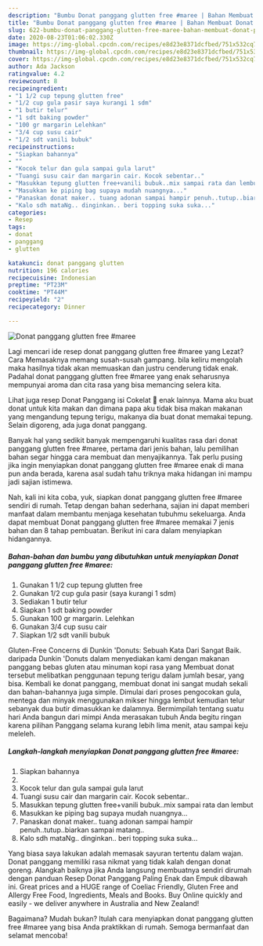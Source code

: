 ```yaml
---
description: "Bumbu Donat panggang glutten free #maree | Bahan Membuat Donat panggang glutten free #maree Yang Bikin Ngiler"
title: "Bumbu Donat panggang glutten free #maree | Bahan Membuat Donat panggang glutten free #maree Yang Bikin Ngiler"
slug: 622-bumbu-donat-panggang-glutten-free-maree-bahan-membuat-donat-panggang-glutten-free-maree-yang-bikin-ngiler
date: 2020-08-23T01:06:02.330Z
image: https://img-global.cpcdn.com/recipes/e8d23e8371dcfbed/751x532cq70/donat-panggang-glutten-free-maree-foto-resep-utama.jpg
thumbnail: https://img-global.cpcdn.com/recipes/e8d23e8371dcfbed/751x532cq70/donat-panggang-glutten-free-maree-foto-resep-utama.jpg
cover: https://img-global.cpcdn.com/recipes/e8d23e8371dcfbed/751x532cq70/donat-panggang-glutten-free-maree-foto-resep-utama.jpg
author: Ada Jackson
ratingvalue: 4.2
reviewcount: 8
recipeingredient:
- "1 1/2 cup tepung glutten free"
- "1/2 cup gula pasir saya kurangi 1 sdm"
- "1 butir telur"
- "1 sdt baking powder"
- "100 gr margarin Lelehkan"
- "3/4 cup susu cair"
- "1/2 sdt vanili bubuk"
recipeinstructions:
- "Siapkan bahannya"
- ""
- "Kocok telur dan gula sampai gula larut"
- "Tuangi susu cair dan margarin cair. Kocok sebentar.."
- "Masukkan tepung glutten free+vanili bubuk..mix sampai rata dan lembut"
- "Masukkan ke piping bag supaya mudah nuangnya..."
- "Panaskan donat maker.. tuang adonan sampai hampir penuh..tutup..biarkan sampai matang.."
- "Kalo sdh mataNg.. dinginkan.. beri topping suka suka..."
categories:
- Resep
tags:
- donat
- panggang
- glutten

katakunci: donat panggang glutten 
nutrition: 196 calories
recipecuisine: Indonesian
preptime: "PT23M"
cooktime: "PT44M"
recipeyield: "2"
recipecategory: Dinner

---
```



![Donat panggang glutten free #maree](https://img-global.cpcdn.com/recipes/e8d23e8371dcfbed/751x532cq70/donat-panggang-glutten-free-maree-foto-resep-utama.jpg)

Lagi mencari ide resep donat panggang glutten free #maree yang Lezat? Cara Memasaknya memang susah-susah gampang. bila keliru mengolah maka hasilnya tidak akan memuaskan dan justru cenderung tidak enak. Padahal donat panggang glutten free #maree yang enak seharusnya mempunyai aroma dan cita rasa yang bisa memancing selera kita.

Lihat juga resep Donat Panggang isi Cokelat 🍩 enak lainnya. Mama aku buat donat untuk kita makan dan dimana papa aku tidak bisa makan makanan yang mengandung tepung terigu, makanya dia buat donat memakai tepung. Selain digoreng, ada juga donat panggang.

Banyak hal yang sedikit banyak mempengaruhi kualitas rasa dari donat panggang glutten free #maree, pertama dari jenis bahan, lalu pemilihan bahan segar hingga cara membuat dan menyajikannya. Tak perlu pusing jika ingin menyiapkan donat panggang glutten free #maree enak di mana pun anda berada, karena asal sudah tahu triknya maka hidangan ini mampu jadi sajian istimewa.


Nah, kali ini kita coba, yuk, siapkan donat panggang glutten free #maree sendiri di rumah. Tetap dengan bahan sederhana, sajian ini dapat memberi manfaat dalam membantu menjaga kesehatan tubuhmu sekeluarga. Anda dapat membuat Donat panggang glutten free #maree memakai 7 jenis bahan dan 8 tahap pembuatan. Berikut ini cara dalam menyiapkan hidangannya.

<!--inarticleads1-->

##### Bahan-bahan dan bumbu yang dibutuhkan untuk menyiapkan Donat panggang glutten free #maree:

1. Gunakan 1 1/2 cup tepung glutten free
1. Gunakan 1/2 cup gula pasir (saya kurangi 1 sdm)
1. Sediakan 1 butir telur
1. Siapkan 1 sdt baking powder
1. Gunakan 100 gr margarin. Lelehkan
1. Gunakan 3/4 cup susu cair
1. Siapkan 1/2 sdt vanili bubuk


Gluten-Free Concerns di Dunkin &#39;Donuts: Sebuah Kata Dari Sangat Baik. daripada Dunkin &#39;Donuts dalam menyediakan kami dengan makanan panggang bebas gluten atau minuman kopi rasa yang Membuat donat tersebut melibatkan penggunaan tepung terigu dalam jumlah besar, yang bisa. Kembali ke donat panggang, membuat donat ini sangat mudah sekali dan bahan-bahannya juga simple. Dimulai dari proses pengocokan gula, mentega dan minyak menggunakan mikser hingga lembut kemudian telur sebanyak dua butir dimasukkan ke dalamnya. Bermimpilah tentang suatu hari Anda bangun dari mimpi Anda merasakan tubuh Anda begitu ringan karena pilihan Panggang selama kurang lebih lima menit, atau sampai keju meleleh. 

<!--inarticleads2-->

##### Langkah-langkah menyiapkan Donat panggang glutten free #maree:

1. Siapkan bahannya
1. 
1. Kocok telur dan gula sampai gula larut
1. Tuangi susu cair dan margarin cair. Kocok sebentar..
1. Masukkan tepung glutten free+vanili bubuk..mix sampai rata dan lembut
1. Masukkan ke piping bag supaya mudah nuangnya...
1. Panaskan donat maker.. tuang adonan sampai hampir penuh..tutup..biarkan sampai matang..
1. Kalo sdh mataNg.. dinginkan.. beri topping suka suka...


Yang biasa saya lakukan adalah memasak sayuran tertentu dalam wajan. Donat panggang memiliki rasa nikmat yang tidak kalah dengan donat goreng. Alangkah baiknya jika Anda langsung membuatnya sendiri dirumah dengan panduan Resep Donat Panggang Paling Enak dan Empuk dibawah ini. Great prices and a HUGE range of Coeliac Friendly, Gluten Free and Allergy Free Food, Ingredients, Meals and Books. Buy Online quickly and easily - we deliver anywhere in Australia and New Zealand! 

Bagaimana? Mudah bukan? Itulah cara menyiapkan donat panggang glutten free #maree yang bisa Anda praktikkan di rumah. Semoga bermanfaat dan selamat mencoba!
